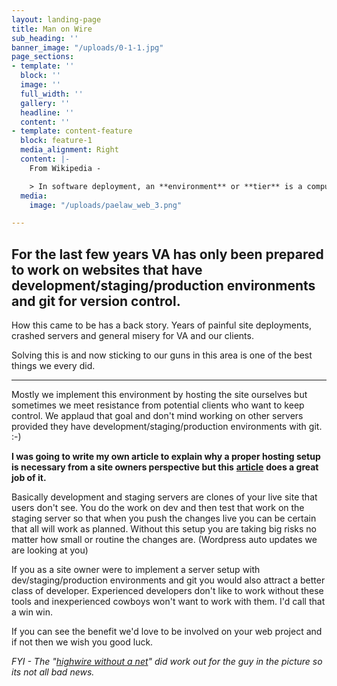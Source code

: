```yaml
---
layout: landing-page
title: Man on Wire
sub_heading: ''
banner_image: "/uploads/0-1-1.jpg"
page_sections:
- template: ''
  block: ''
  image: ''
  full_width: ''
  gallery: ''
  headline: ''
  content: ''
- template: content-feature
  block: feature-1
  media_alignment: Right
  content: |-
    From Wikipedia -

    > In software deployment, an **environment** or **tier** is a computer system in which a computer program or software component is deployed and executed. In simple cases, such as developing and immediately executing a program on the same machine, there may be a single environment, but in industrial use the _development_ environment (where changes are originally made) and _production_ environment (what end users use) are separated; often with several stages in between. This structured release management process allows phased deployment (rollout), testing, and rollback in case of problems.
  media:
    image: "/uploads/paelaw_web_3.png"

---
```

## For the last few years VA has only been prepared to work on websites that have development/staging/production environments and git for version control.

How this came to be has a back story. Years of painful site deployments, crashed servers and general misery for VA and our clients.

Solving this is and now sticking to our guns in this area is one of the best things we every did.

***

Mostly we implement this environment by hosting the site ourselves but sometimes we meet resistance from potential clients who want to keep control. We applaud that goal and don't mind working on other servers provided they have development/staging/production environments with git. :-)

**I was going to write my own article to explain why a proper hosting setup is necessary from a site owners perspective but this** [**article**](http://chrislema.com/staging-environment/) **does a great job of it.**

Basically development and staging servers are clones of your live site that users don't see. You do the work on dev and then test that work on the staging server so that when you push the changes live you can be certain that all will work as planned. Without this setup you are taking big risks no matter how small or routine the changes are. (Wordpress auto updates we are looking at you)

If you as a site owner were to implement a server setup with dev/staging/production environments and git you would also attract a better class of developer. Experienced developers don't like to work without these tools and inexperienced cowboys won't want to work with them. I'd call that a win win.

If you can see the benefit we'd love to be involved on your web project and if not then we wish you good luck. 

_FYI - The "_[_highwire without a net_](http://www.magpictures.com/manonwire/)_" did work out for the guy in the picture so its not all bad news._